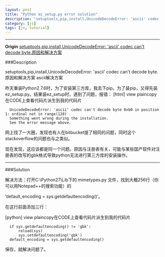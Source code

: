 ```yaml
---
layout: post
title: "Python ez_setup.py error solution"
description: "setuptools,pip,install,UnicodeDecodeError: 'ascii' codec can't decode byte."
category: [js]
tags: [js, tutorial]
---
```


---------------------------------------

**Origin**  [setuptools,pip,install,UnicodeDecodeError: 'ascii' codec can't decode byte.原因和解决方案](http://blog.csdn.net/hugleecool/article/details/17996993)

###Description

setuptools,pip,install,UnicodeDecodeError: 'ascii' codec can't decode byte.原因和解决方案
ascii解决方案

昨天重装Python2.7.6时，为了安装第三方库，我去下pip。为了装pip，又得先装 ez_setup.py。结果装ez_setup时，遇到了问题，报错：
[html] view plaincopy在CODE上查看代码片派生到我的代码片

      UnicodeDecodeError: 'ascii' codec can't decode byte 0xb0 in position 1: ordinal not in range(128)
      Something went wrong during the installation.
      See the error message above.

网上找了一大圈，发现也有人在bitbucket提了相同的问题，同时这个stackoverflow的问题也与之类似。

现在发现，这应该都是同一个问题。原因与注册表有关，可能与某些国产软件对注册表的改写的gbk格式导致python无法进行第三方库的安装操作。


------------------------------

###Solution

解决方法：打开C:\Python27\Lib下的 mimetypes.py 文件，找到大概256行（你可以用Notepad++的搜索功能）的

‘default_encoding = sys.getdefaultencoding()’。

在这行前面添加三行：

[python] view plaincopy在CODE上查看代码片派生到我的代码片

      if sys.getdefaultencoding() != 'gbk':
          reload(sys)
          sys.setdefaultencoding('gbk')
      default_encoding = sys.getdefaultencoding()



保存，就解决问题了。
